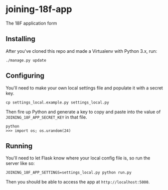 # joining-18f-app
The 18F application form

## Installing

After you've cloned this repo and made a Virtualenv with Python 3.x, run:
    
    ./manage.py update

## Configuring

You'll need to make your own local settings file and populate it with a secret key.

    cp settings_local.example.py settings_local.py

Then fire up Python and generate a key to copy and paste into the value of `JOINING_18F_APP_SECRET_KEY` in that file.

    python
    >>> import os; os.urandom(24)

## Running

You'll need to let Flask know where your local config file is, so run the server like so:

    JOINING_18F_APP_SETTINGS=settings_local.py python run.py

Then you should be able to access the app at `http://localhost:5000`.

